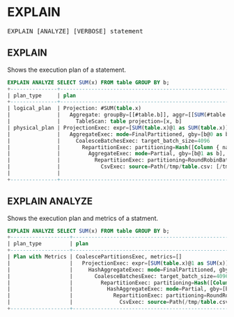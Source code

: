 <!---
  Licensed to the Apache Software Foundation (ASF) under one
  or more contributor license agreements.  See the NOTICE file
  distributed with this work for additional information
  regarding copyright ownership.  The ASF licenses this file
  to you under the Apache License, Version 2.0 (the
  "License"); you may not use this file except in compliance
  with the License.  You may obtain a copy of the License at

    http://www.apache.org/licenses/LICENSE-2.0

  Unless required by applicable law or agreed to in writing,
  software distributed under the License is distributed on an
  "AS IS" BASIS, WITHOUT WARRANTIES OR CONDITIONS OF ANY
  KIND, either express or implied.  See the License for the
  specific language governing permissions and limitations
  under the License.
-->

# EXPLAIN

<pre>
EXPLAIN [ANALYZE] [VERBOSE] statement
</pre>

## EXPLAIN

Shows the execution plan of a statement.

```sql
EXPLAIN ANALYZE SELECT SUM(x) FROM table GROUP BY b;
+---------------+----------------------------------------------------------------------------------------------------------------------------------------------------------------+
| plan_type     | plan                                                                                                                                                           |
+---------------+----------------------------------------------------------------------------------------------------------------------------------------------------------------+
| logical_plan  | Projection: #SUM(table.x)                                                                                                                                        |
|               |   Aggregate: groupBy=[[#table.b]], aggr=[[SUM(#table.x)]]                                                                                                          |
|               |     TableScan: table projection=[x, b]                                                                                                                           |
| physical_plan | ProjectionExec: expr=[SUM(table.x)@1 as SUM(table.x)]                                                                                                              |
|               |   AggregateExec: mode=FinalPartitioned, gby=[b@0 as b], aggr=[SUM(table.x)]                                                                                      |
|               |     CoalesceBatchesExec: target_batch_size=4096                                                                                                                |
|               |       RepartitionExec: partitioning=Hash([Column { name: "b", index: 0 }], 16)                                                                                 |
|               |         AggregateExec: mode=Partial, gby=[b@1 as b], aggr=[SUM(table.x)]                                                                                         |
|               |           RepartitionExec: partitioning=RoundRobinBatch(16)                                                                                                    |
|               |             CsvExec: source=Path(/tmp/table.csv: [/tmp/table.csv]), has_header=false, limit=None, projection=[x, b]                                            |
|               |                                                                                                                                                                |
+---------------+----------------------------------------------------------------------------------------------------------------------------------------------------------------+
```

## EXPLAIN ANALYZE

Shows the execution plan and metrics of a statment.

```sql
EXPLAIN ANALYZE SELECT SUM(x) FROM table GROUP BY b;
+-------------------+-----------------------------------------------------------------------------------------------------------------------------------------------------------+
| plan_type         | plan                                                                                                                                                      |
+-------------------+-----------------------------------------------------------------------------------------------------------------------------------------------------------+
| Plan with Metrics | CoalescePartitionsExec, metrics=[]                                                                                                                        |
|                   |   ProjectionExec: expr=[SUM(table.x)@1 as SUM(x)], metrics=[]                                                                                             |
|                   |     HashAggregateExec: mode=FinalPartitioned, gby=[b@0 as b], aggr=[SUM(x)], metrics=[outputRows=2]                                                       |
|                   |       CoalesceBatchesExec: target_batch_size=4096, metrics=[]                                                                                             |
|                   |         RepartitionExec: partitioning=Hash([Column { name: "b", index: 0 }], 16), metrics=[sendTime=839560, fetchTime=122528525, repartitionTime=5327877] |
|                   |           HashAggregateExec: mode=Partial, gby=[b@1 as b], aggr=[SUM(x)], metrics=[outputRows=2]                                                          |
|                   |             RepartitionExec: partitioning=RoundRobinBatch(16), metrics=[fetchTime=5660489, repartitionTime=0, sendTime=8012]                              |
|                   |               CsvExec: source=Path(/tmp/table.csv: [/tmp/table.csv]), has_header=false, metrics=[]                                                        |
+-------------------+-----------------------------------------------------------------------------------------------------------------------------------------------------------+
```
